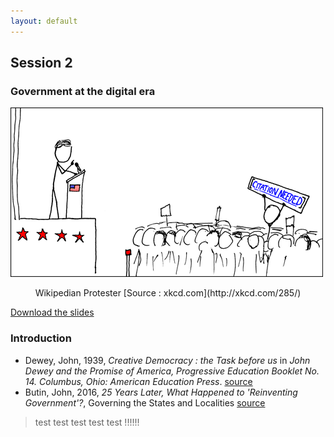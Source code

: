 ```yaml
---
layout: default
---
```


## Session 2

### Government at the digital era
![](img/wikipedian_protester.png)
<center>Wikipedian Protester [Source : xkcd.com](http://xkcd.com/285/)</center>

<i class="fa fa-download fa-1x" aria-hidden="true"></i> [Download the slides](img/slides.pdf)


### Introduction

- Dewey, John, 1939, _Creative Democracy : the Task before us_ in _John Dewey and the Promise of America, Progressive Education Booklet No. 14. Columbus, Ohio: American Education Press_. [source](http://pages.uoregon.edu/koopman/courses_readings/dewey/dewey_creative_democracy.pdf)
- Butin, John, 2016, *25 Years Later, What Happened to 'Reinventing Government'?*, Governing the States and Localities [source](http://www.governing.com/topics/mgmt/gov-reinventing-government-book.html)

> test test test test test !!!!!!
